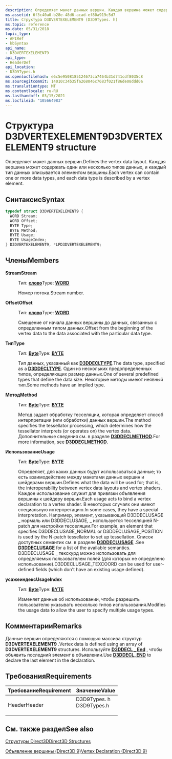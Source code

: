 ```yaml
---
description: Определяет макет данных вершин. Каждая вершина может содержать один или несколько типов данных, и каждый тип данных описывается элементом вершины.
ms.assetid: 6f3c40a0-b28e-48d6-acad-ef80a919c5d7
title: Структура D3DVERTEXELEMENT9 (D3D9Types. h)
ms.topic: reference
ms.date: 05/31/2018
topic_type:
- APIRef
- kbSyntax
api_name:
- D3DVERTEXELEMENT9
api_type:
- HeaderDef
api_location:
- D3D9Types.h
ms.openlocfilehash: e6c5e9508185124673ca7464b31d741cdf8035c8
ms.sourcegitcommit: 14010c34b35fa268046c7683f021f86de08ddd0a
ms.translationtype: MT
ms.contentlocale: ru-RU
ms.lasthandoff: 03/15/2021
ms.locfileid: "105664983"
---
```

# <a name="d3dvertexelement9-structure"></a><span data-ttu-id="6c687-104">Структура D3DVERTEXELEMENT9</span><span class="sxs-lookup"><span data-stu-id="6c687-104">D3DVERTEXELEMENT9 structure</span></span>

<span data-ttu-id="6c687-105">Определяет макет данных вершин.</span><span class="sxs-lookup"><span data-stu-id="6c687-105">Defines the vertex data layout.</span></span> <span data-ttu-id="6c687-106">Каждая вершина может содержать один или несколько типов данных, и каждый тип данных описывается элементом вершины.</span><span class="sxs-lookup"><span data-stu-id="6c687-106">Each vertex can contain one or more data types, and each data type is described by a vertex element.</span></span>

## <a name="syntax"></a><span data-ttu-id="6c687-107">Синтаксис</span><span class="sxs-lookup"><span data-stu-id="6c687-107">Syntax</span></span>


```C++
typedef struct D3DVERTEXELEMENT9 {
  WORD Stream;
  WORD Offset;
  BYTE Type;
  BYTE Method;
  BYTE Usage;
  BYTE UsageIndex;
} D3DVERTEXELEMENT9, *LPD3DVERTEXELEMENT9;
```



## <a name="members"></a><span data-ttu-id="6c687-108">Члены</span><span class="sxs-lookup"><span data-stu-id="6c687-108">Members</span></span>

<dl> <dt>

<span data-ttu-id="6c687-109">**Stream**</span><span class="sxs-lookup"><span data-stu-id="6c687-109">**Stream**</span></span>
</dt> <dd>

<span data-ttu-id="6c687-110">Тип: **[ **слово**](../winprog/windows-data-types.md)**</span><span class="sxs-lookup"><span data-stu-id="6c687-110">Type: **[**WORD**](../winprog/windows-data-types.md)**</span></span>

</dd> <dd>

<span data-ttu-id="6c687-111">Номер потока.</span><span class="sxs-lookup"><span data-stu-id="6c687-111">Stream number.</span></span>

</dd> <dt>

<span data-ttu-id="6c687-112">**Offset**</span><span class="sxs-lookup"><span data-stu-id="6c687-112">**Offset**</span></span>
</dt> <dd>

<span data-ttu-id="6c687-113">Тип: **[ **слово**](../winprog/windows-data-types.md)**</span><span class="sxs-lookup"><span data-stu-id="6c687-113">Type: **[**WORD**](../winprog/windows-data-types.md)**</span></span>

</dd> <dd>

<span data-ttu-id="6c687-114">Смещение от начала данных вершины до данных, связанных с определенным типом данных.</span><span class="sxs-lookup"><span data-stu-id="6c687-114">Offset from the beginning of the vertex data to the data associated with the particular data type.</span></span>

</dd> <dt>

<span data-ttu-id="6c687-115">**Тип**</span><span class="sxs-lookup"><span data-stu-id="6c687-115">**Type**</span></span>
</dt> <dd>

<span data-ttu-id="6c687-116">Тип: **[ **Byte**](../winprog/windows-data-types.md)**</span><span class="sxs-lookup"><span data-stu-id="6c687-116">Type: **[**BYTE**](../winprog/windows-data-types.md)**</span></span>

</dd> <dd>

<span data-ttu-id="6c687-117">Тип данных, указанный как [**D3DDECLTYPE**](./d3ddecltype.md).</span><span class="sxs-lookup"><span data-stu-id="6c687-117">The data type, specified as a [**D3DDECLTYPE**](./d3ddecltype.md).</span></span> <span data-ttu-id="6c687-118">Один из нескольких предопределенных типов, определяющих размер данных.</span><span class="sxs-lookup"><span data-stu-id="6c687-118">One of several predefined types that define the data size.</span></span> <span data-ttu-id="6c687-119">Некоторые методы имеют неявный тип.</span><span class="sxs-lookup"><span data-stu-id="6c687-119">Some methods have an implied type.</span></span>

</dd> <dt>

<span data-ttu-id="6c687-120">**Метод**</span><span class="sxs-lookup"><span data-stu-id="6c687-120">**Method**</span></span>
</dt> <dd>

<span data-ttu-id="6c687-121">Тип: **[ **Byte**](../winprog/windows-data-types.md)**</span><span class="sxs-lookup"><span data-stu-id="6c687-121">Type: **[**BYTE**](../winprog/windows-data-types.md)**</span></span>

</dd> <dd>

<span data-ttu-id="6c687-122">Метод задает обработку тесселяции, которая определяет способ интерпретации (или обработки) данных вершин.</span><span class="sxs-lookup"><span data-stu-id="6c687-122">The method specifies the tessellator processing, which determines how the tessellator interprets (or operates on) the vertex data.</span></span> <span data-ttu-id="6c687-123">Дополнительные сведения см. в разделе [**D3DDECLMETHOD**](./d3ddeclmethod.md).</span><span class="sxs-lookup"><span data-stu-id="6c687-123">For more information, see [**D3DDECLMETHOD**](./d3ddeclmethod.md).</span></span>

</dd> <dt>

<span data-ttu-id="6c687-124">**Использование**</span><span class="sxs-lookup"><span data-stu-id="6c687-124">**Usage**</span></span>
</dt> <dd>

<span data-ttu-id="6c687-125">Тип: **[ **Byte**](../winprog/windows-data-types.md)**</span><span class="sxs-lookup"><span data-stu-id="6c687-125">Type: **[**BYTE**](../winprog/windows-data-types.md)**</span></span>

</dd> <dd>

<span data-ttu-id="6c687-126">Определяет, для каких данных будут использоваться данные; то есть взаимодействие между макетами данных вершин и шейдерами вершин.</span><span class="sxs-lookup"><span data-stu-id="6c687-126">Defines what the data will be used for; that is, the interoperability between vertex data layouts and vertex shaders.</span></span> <span data-ttu-id="6c687-127">Каждое использование служит для привязки объявления вершины к шейдеру вершин.</span><span class="sxs-lookup"><span data-stu-id="6c687-127">Each usage acts to bind a vertex declaration to a vertex shader.</span></span> <span data-ttu-id="6c687-128">В некоторых случаях они имеют специальную интерпретацию.</span><span class="sxs-lookup"><span data-stu-id="6c687-128">In some cases, they have a special interpretation.</span></span> <span data-ttu-id="6c687-129">Например, элемент, указывающий D3DDECLUSAGE \_ нормаль или D3DDECLUSAGE, \_ используется тесселяцией N-patch для настройки тесселяции.</span><span class="sxs-lookup"><span data-stu-id="6c687-129">For example, an element that specifies D3DDECLUSAGE\_NORMAL or D3DDECLUSAGE\_POSITION is used by the N-patch tessellator to set up tessellation.</span></span> <span data-ttu-id="6c687-130">Список доступных семантик см. в разделе [**D3DDECLUSAGE**](./d3ddeclusage.md) .</span><span class="sxs-lookup"><span data-stu-id="6c687-130">See [**D3DDECLUSAGE**](./d3ddeclusage.md) for a list of the available semantics.</span></span> <span data-ttu-id="6c687-131">D3DDECLUSAGE \_ текскурд можно использовать для определяемых пользователем полей (для которых не определено использование).</span><span class="sxs-lookup"><span data-stu-id="6c687-131">D3DDECLUSAGE\_TEXCOORD can be used for user-defined fields (which don't have an existing usage defined).</span></span>

</dd> <dt>

<span data-ttu-id="6c687-132">**усажеиндекс**</span><span class="sxs-lookup"><span data-stu-id="6c687-132">**UsageIndex**</span></span>
</dt> <dd>

<span data-ttu-id="6c687-133">Тип: **[ **Byte**](../winprog/windows-data-types.md)**</span><span class="sxs-lookup"><span data-stu-id="6c687-133">Type: **[**BYTE**](../winprog/windows-data-types.md)**</span></span>

</dd> <dd>

<span data-ttu-id="6c687-134">Изменяет данные об использовании, чтобы разрешить пользователю указывать несколько типов использования.</span><span class="sxs-lookup"><span data-stu-id="6c687-134">Modifies the usage data to allow the user to specify multiple usage types.</span></span>

</dd> </dl>

## <a name="remarks"></a><span data-ttu-id="6c687-135">Комментарии</span><span class="sxs-lookup"><span data-stu-id="6c687-135">Remarks</span></span>

<span data-ttu-id="6c687-136">Данные вершин определяются с помощью массива структур **D3DVERTEXELEMENT9** .</span><span class="sxs-lookup"><span data-stu-id="6c687-136">Vertex data is defined using an array of **D3DVERTEXELEMENT9** structures.</span></span> <span data-ttu-id="6c687-137">Используйте [**D3DDECL \_ End**](d3ddecl-end.md) , чтобы объявить последний элемент в объявлении.</span><span class="sxs-lookup"><span data-stu-id="6c687-137">Use [**D3DDECL\_END**](d3ddecl-end.md) to declare the last element in the declaration.</span></span>

## <a name="requirements"></a><span data-ttu-id="6c687-138">Требования</span><span class="sxs-lookup"><span data-stu-id="6c687-138">Requirements</span></span>



| <span data-ttu-id="6c687-139">Требование</span><span class="sxs-lookup"><span data-stu-id="6c687-139">Requirement</span></span> | <span data-ttu-id="6c687-140">Значение</span><span class="sxs-lookup"><span data-stu-id="6c687-140">Value</span></span> |
|-------------------|----------------------------------------------------------------------------------------|
| <span data-ttu-id="6c687-141">Header</span><span class="sxs-lookup"><span data-stu-id="6c687-141">Header</span></span><br/> | <dl> <span data-ttu-id="6c687-142"><dt>D3D9Types. h</dt></span><span class="sxs-lookup"><span data-stu-id="6c687-142"><dt>D3D9Types.h</dt></span></span> </dl> |



## <a name="see-also"></a><span data-ttu-id="6c687-143">См. также раздел</span><span class="sxs-lookup"><span data-stu-id="6c687-143">See also</span></span>

<dl> <dt>

[<span data-ttu-id="6c687-144">Структуры Direct3D</span><span class="sxs-lookup"><span data-stu-id="6c687-144">Direct3D Structures</span></span>](dx9-graphics-reference-d3d-structures.md)
</dt> <dt>

[<span data-ttu-id="6c687-145">Объявление вершины (Direct3D 9)</span><span class="sxs-lookup"><span data-stu-id="6c687-145">Vertex Declaration (Direct3D 9)</span></span>](vertex-declaration.md)
</dt> </dl>

 

 
